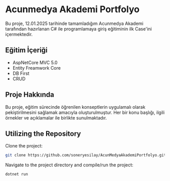 # Acunmedya Akademi Portfolyo

Bu proje, 12.01.2025 tarihinde tamamladığım Acunmedya Akademi tarafından hazırlanan C# ile programlamaya giriş eğitiminin ilk Case'ini  içermektedir.

## Eğitim İçeriği

- AspNetCore MVC 5.0
- Entity Freamwork Core
- DB First
- CRUD


## Proje Hakkında

Bu proje, eğitim sürecinde öğrenilen konseptlerin uygulamalı olarak pekiştirilmesini sağlamak amacıyla oluşturulmuştur. Her bir konu başlığı, ilgili örnekler ve açıklamalar ile birlikte sunulmaktadır.

## Utilizing the Repository

Clone the project: 

```bash
git clone https://github.com/soneryesilay/AcunMedyaAkademiPortfolyo.git
```
Navigate to the project directory and compile/run the project:
```bash
dotnet run
